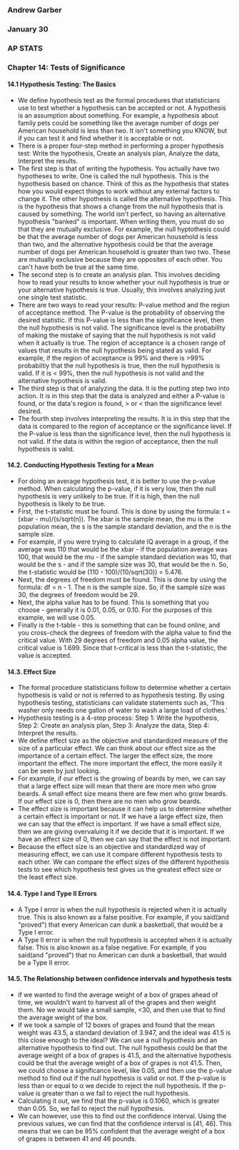 ### Andrew Garber
### January 30
### AP STATS
### Chapter 14: Tests of Significance

#### 14.1 Hypothesis Testing: The Basics
 - We define hypothesis test as the formal procedures that statisticians use to test whether a hypothesis can be accepted or not. A hypothesis is an assumption about something. For example, a hypothesis about family pets could be something like the average number of dogs per American household is less than two. It isn't something you KNOW, but if you can test it and find whether it is acceptable or not.
 - There is a proper four-step method in performing a proper hypothesis test: Write the hypothesis, Create an analysis plan, Analyze the data, Interpret the results.
 - The first step is that of writing the hypothesis. You actually have two hypotheses to write. One is called the null hypothesis. This is the hypothesis based on chance. Think of this as the hypothesis that states how you would expect things to work without any external factors to change it. The other hypothesis is called the alternative hypothesis. This is the hypothesis that shows a change from the null hypothesis that is caused by something. The world isn't perfect, so having an alternative hypothesis "banked" is important. When writing them, you must do so that they are mutually exclusive. For example, the null hyptothesis could be that the average number of dogs per American household is less than two, and the alternative hypothesis could be that the average number of dogs per American household is greater than two two. These are mutually exclusive because they are opposites of each other. You can't have both be true at the same time.
 - The second step is to create an analysis plan. This involves deciding how to read your results to know whether your null hypothesis is true or your alternative hypothesis is true. Usually, this involves analyzing just one single test statistic.
 - There are two ways to read your results: P-value method and the region of acceptance method. The P-value is the probability of observing the desired statistic. If this P-value is less than the significance level, then the null hypothesis is not valid. The significance level is the probability of making the mistake of saying that the null hypothesis is not valid when it actually is true. The region of acceptance is a chosen range of values that results in the null hypothesis being stated as valid. For example, if the region of acceptance is 99% and there is >99% probabiltiy that the null hypothesis is true, then the null hypothesis is valid. If it is < 99%, then the null hypothesis is not valid and the alternative hypothesis is valid.
 - The third step is that of analyzing the data. It is the putting step two into action. It is in this step that the data is analyzed and either a P-value is found, or the data's region is found, > or < than the significance level desired.
 - The fourth step involves interpreting the results. It is in this step that the data is compared to the region of acceptance or the significance level. If the P-value is less than the significance level, then the null hypothesis is not valid. If the data is within the region of acceptance, then the null hypothesis is valid.

#### 14.2. Conducting Hypothesis Testing for a Mean
 - For doing an average hypothesis test, it is better to use the p-value method. When calculating the p-value, if it is very low, then the null hypothesis is very unlikely to be true. If it is high, then the null hypothesis is likely to be true.
 - First, the t-statistic must be found. This is done by using the formula: t = (xbar - mu)/(s/sqrt(n)). The xbar is the sample mean, the mu is the population mean, the s is the sample standard deviation, and the n is the sample size.
 - For example, if you were trying to calculate IQ average in a group, if the average was 110 that would be the xbar - if the population average was 100, that would be the mu - if the sample standard deviation was 10, that would be the s - and if the sample size was 30, that would be the n. So, the t-statistic would be (110 - 100)/(10/sqrt(30)) = 5.476. 
 - Next, the degrees of freedom must be found. This is done by using the formula: df = n - 1. The n is the sample size. So, if the sample size was 30, the degrees of freedom would be 29.
 - Next, the alpha value has to be found. This is something that you choose - generally it is 0.01, 0.05, or 0.10. For the purposes of this example, we will use 0.05.
 - Finally is the t-table - this is something that can be found online, and you cross-check the degrees of freedom with the alpha value to find the critical value. With 29 degrees of freedom and 0.05 alpha value, the critical value is 1.699. Since that t-critical is less than the t-statistic, the value is accepted.

#### 14.3. Effect Size
 - The formal procedure statisticians follow to determine whether a certain hypothesis is valid or not is referred to as hypothesis testing. By using hypothesis testing, statisticians can validate statements such as, 'This washer only needs one gallon of water to wash a large load of clothes.'
 - Hypothesis testing is a 4-step process: Step 1: Write the hypothesis, Step 2: Create an analysis plan, Step 3: Analyze the data,  Step 4: Interpret the results.
 - We define effect size as the objective and standardized measure of the size of a particular effect. We can think about our effect size as the importance of a certain effect. The larger the effect size, the more important the effect. The more important the effect, the more easily it can be seen by just looking.
 - For example, if our effect is the growing of beards by men, we can say that a large effect size will mean that there are more men who grow beards. A small effect size means there are few men who grow beards. If our effect size is 0, then there are no men who grow beards.
 - The effect size is important because it can help us to determine whether a certain effect is important or not. If we have a large effect size, then we can say that the effect is important. If we have a small effect size, then we are giving overvaluing it if we decide that it is important. If we have an effect size of 0, then we can say that the effect is not important.
 - Because the effect size is an objective and standardized way of measuring effect, we can use it compare different hypothesis tests to each other. We can compare the effect sizes of the different hypothesis tests to see which hypothesis test gives us the greatest effect size or the least effect size.


#### 14.4. Type I and Type II Errors
 - A Type I error is when the null hypothesis is rejected when it is actually true. This is also known as a false positive. For example, if you said(and "proved") that every American can dunk a basketball, that would be a Type I error. 
 - A Type II error is when the null hypothesis is accepted when it is actually false. This is also known as a false negative. For example, if you said(and "proved") that no American can dunk a basketball, that would be a Type II error.

#### 14.5. The Relationship between confidence intervals and hypothesis tests
 - if we wanted to find the average weight of a box of grapes ahead of time, we wouldn't want to harvest all of the grapes and then weight them. No we would take a small sample, <30, and then use that to find the average weight of the box.
 - If we took a sample of 12 boxes of grapes and found that the mean weight was 43.5, a standard deviation of 3.947, and the ideal was 41.5 is this close enough to the ideal? We can use a null hypothesis and an alternative hypothesis to find out. The null hypothesis could be that the average weight of a box of grapes is 41.5, and the alternative hypothesis could be that the average weight of a box of grapes is not 41.5. Then, we could choose a significance level, like 0.05, and then use the p-value method to find out if the null hypothesis is valid or not.  If the p-value is less than or equal to α we decide to reject the null hypothesis. If the p-value is greater than α we fail to reject the null hypothesis. 
 - Calculating it out, we find that the p-value is 0.1060, which is greater than 0.05. So, we fail to reject the null hypothesis.
 - We can however, use this to find out the confidence interval. Using the previous values, we can find that the confidence interval is [41, 46]. This means that we can be 95% confident that the average weight of a box of grapes is between 41 and 46 pounds.